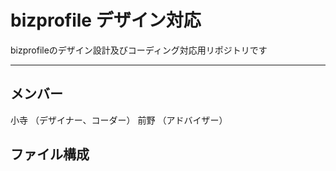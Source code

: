 # bizprofile デザイン対応
bizprofileのデザイン設計及びコーディング対応用リポジトリです

---

## メンバー
小寺 （デザイナー、コーダー）
前野 （アドバイザー）

## ファイル構成
